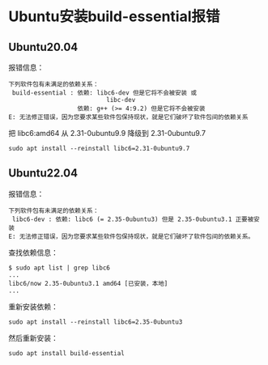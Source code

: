 # Ubuntu安装build-essential报错

## Ubuntu20.04

报错信息：

```
下列软件包有未满足的依赖关系：
 build-essential : 依赖: libc6-dev 但是它将不会被安装 或
                           libc-dev
                   依赖: g++ (>= 4:9.2) 但是它将不会被安装
E: 无法修正错误，因为您要求某些软件包保持现状，就是它们破坏了软件包间的依赖关系
```

把 libc6:amd64 从 2.31-0ubuntu9.9 降级到 2.31-0ubuntu9.7

```
sudo apt install --reinstall libc6=2.31-0ubuntu9.7
```

## Ubuntu22.04

报错信息：

```
下列软件包有未满足的依赖关系：
 libc6-dev : 依赖: libc6 (= 2.35-0ubuntu3) 但是 2.35-0ubuntu3.1 正要被安装
E: 无法修正错误，因为您要求某些软件包保持现状，就是它们破坏了软件包间的依赖关系。
```

查找依赖信息：

```
$ sudo apt list | grep libc6
...
libc6/now 2.35-0ubuntu3.1 amd64 [已安装，本地]
...
```

重新安装依赖：

```
sudo apt install --reinstall libc6=2.35-0ubuntu3
```

然后重新安装：

```
sudo apt install build-essential
```

